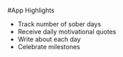 #App Highlights
- Track number of sober days
- Receive daily motivational quotes
- Write about each day
- Celebrate milestones
